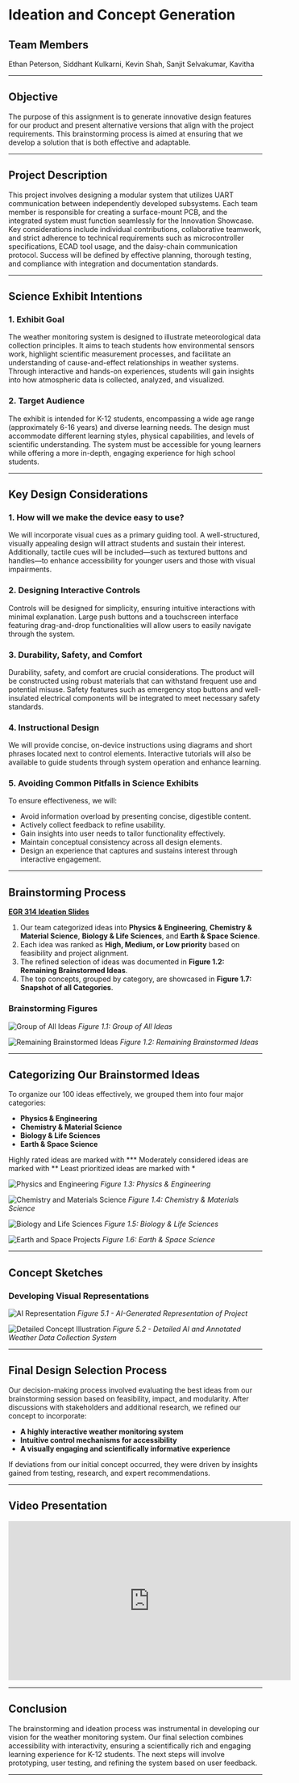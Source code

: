 # **Ideation and Concept Generation**

## **Team Members**
Ethan Peterson, Siddhant Kulkarni, Kevin Shah, Sanjit Selvakumar, Kavitha

---

## **Objective**
The purpose of this assignment is to generate innovative design features for our product and present alternative versions that align with the project requirements. This brainstorming process is aimed at ensuring that we develop a solution that is both effective and adaptable.

---

## **Project Description**
This project involves designing a modular system that utilizes UART communication between independently developed subsystems. Each team member is responsible for creating a surface-mount PCB, and the integrated system must function seamlessly for the Innovation Showcase. Key considerations include individual contributions, collaborative teamwork, and strict adherence to technical requirements such as microcontroller specifications, ECAD tool usage, and the daisy-chain communication protocol. Success will be defined by effective planning, thorough testing, and compliance with integration and documentation standards.

---

## **Science Exhibit Intentions**

### **1. Exhibit Goal**
The weather monitoring system is designed to illustrate meteorological data collection principles. It aims to teach students how environmental sensors work, highlight scientific measurement processes, and facilitate an understanding of cause-and-effect relationships in weather systems. Through interactive and hands-on experiences, students will gain insights into how atmospheric data is collected, analyzed, and visualized.

### **2. Target Audience**
The exhibit is intended for K-12 students, encompassing a wide age range (approximately 6-16 years) and diverse learning needs. The design must accommodate different learning styles, physical capabilities, and levels of scientific understanding. The system must be accessible for young learners while offering a more in-depth, engaging experience for high school students.

---

## **Key Design Considerations**

### **1. How will we make the device easy to use?**
We will incorporate visual cues as a primary guiding tool. A well-structured, visually appealing design will attract students and sustain their interest. Additionally, tactile cues will be included—such as textured buttons and handles—to enhance accessibility for younger users and those with visual impairments.

### **2. Designing Interactive Controls**
Controls will be designed for simplicity, ensuring intuitive interactions with minimal explanation. Large push buttons and a touchscreen interface featuring drag-and-drop functionalities will allow users to easily navigate through the system.

### **3. Durability, Safety, and Comfort**
Durability, safety, and comfort are crucial considerations. The product will be constructed using robust materials that can withstand frequent use and potential misuse. Safety features such as emergency stop buttons and well-insulated electrical components will be integrated to meet necessary safety standards.

### **4. Instructional Design**
We will provide concise, on-device instructions using diagrams and short phrases located next to control elements. Interactive tutorials will also be available to guide students through system operation and enhance learning.

### **5. Avoiding Common Pitfalls in Science Exhibits**
To ensure effectiveness, we will:
- Avoid information overload by presenting concise, digestible content.
- Actively collect feedback to refine usability.
- Gain insights into user needs to tailor functionality effectively.
- Maintain conceptual consistency across all design elements.
- Design an experience that captures and sustains interest through interactive engagement.

---

## **Brainstorming Process**

[**EGR 314 Ideation Slides**](https://docs.google.com/presentation/d/1-jR1jT5JZCxH_XFAIzBFzMHgu-b0iQvdZxi1QXmcdSc/edit)

1. Our team categorized ideas into **Physics & Engineering**, **Chemistry & Material Science**, **Biology & Life Sciences**, and **Earth & Space Science**.
2. Each idea was ranked as **High, Medium, or Low priority** based on feasibility and project alignment.
3. The refined selection of ideas was documented in **Figure 1.2: Remaining Brainstormed Ideas**.
4. The top concepts, grouped by category, are showcased in **Figure 1.7: Snapshot of all Categories**.

### **Brainstorming Figures**

![Group of All Ideas](https://github.com/user-attachments/assets/1e00de76-5686-465f-b138-50225f9b2257)
*Figure 1.1: Group of All Ideas*

![Remaining Brainstormed Ideas](https://github.com/user-attachments/assets/3b4b366b-1fe7-4888-9008-b8bff55f9f06)
*Figure 1.2: Remaining Brainstormed Ideas*

---

## **Categorizing Our Brainstormed Ideas**

To organize our 100 ideas effectively, we grouped them into four major categories:
- **Physics & Engineering**
- **Chemistry & Material Science**
- **Biology & Life Sciences**
- **Earth & Space Science**

Highly rated ideas are marked with ***
Moderately considered ideas are marked with **
Least prioritized ideas are marked with *

![Physics and Engineering](https://github.com/user-attachments/assets/5323e01a-194b-4e6a-bae6-79369f9c7c50)
*Figure 1.3: Physics & Engineering*

![Chemistry and Materials Science](https://github.com/user-attachments/assets/4efae097-51d8-4c32-afc8-e6fd8f5d637b)
*Figure 1.4: Chemistry & Materials Science*

![Biology and Life Sciences](https://github.com/user-attachments/assets/d05eb711-f997-4e66-866b-5d0b22dbb364)
*Figure 1.5: Biology & Life Sciences*

![Earth and Space Projects](https://github.com/user-attachments/assets/f15dccd1-fe54-4295-9df9-29adfab7508f)
*Figure 1.6: Earth & Space Science*

---

## **Concept Sketches**

### **Developing Visual Representations**

![AI Representation](https://github.com/user-attachments/assets/85f71a0e-90ce-47c7-883f-d050ac6b5ad6)
*Figure 5.1 - AI-Generated Representation of Project*

![Detailed Concept Illustration](https://github.com/user-attachments/assets/d56e44b4-83b1-4add-9d33-9b6342a8c28a)
*Figure 5.2 - Detailed AI and Annotated Weather Data Collection System*

---

## **Final Design Selection Process**
Our decision-making process involved evaluating the best ideas from our brainstorming session based on feasibility, impact, and modularity. After discussions with stakeholders and additional research, we refined our concept to incorporate:
- **A highly interactive weather monitoring system**
- **Intuitive control mechanisms for accessibility**
- **A visually engaging and scientifically informative experience**

If deviations from our initial concept occurred, they were driven by insights gained from testing, research, and expert recommendations.

---

## **Video Presentation**
<iframe class="responsive" width="560" height="315" src="https://www.youtube.com/embed/7UG-YCw4WZ8?si=zjqBop_FBaR4tDm3" title="YouTube video player" frameborder="0" allow="accelerometer; autoplay; clipboard-write; encrypted-media; gyroscope; picture-in-picture; web-share" referrerpolicy="strict-origin-when-cross-origin" allowfullscreen></iframe>

---

## **Conclusion**
The brainstorming and ideation process was instrumental in developing our vision for the weather monitoring system. Our final selection combines accessibility with interactivity, ensuring a scientifically rich and engaging learning experience for K-12 students. The next steps will involve prototyping, user testing, and refining the system based on user feedback.

---

